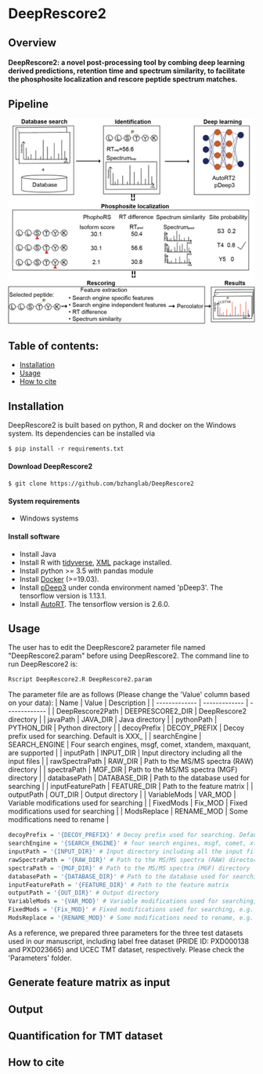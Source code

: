 # DeepRescore2

## Overview

#### DeepRescore2: a novel post-processing tool by combing deep learning derived predictions, retention time and spectrum similarity, to facilitate the phosphosite localization and rescore peptide spectrum matches. 


## Pipeline

![DeepRescore2 pipeline](Images/Figure1.png)

## Table of contents:

- [Installation](#Installation)
- [Usage](#Usage)
- [How to cite](#How-to-cite)

## Installation
DeepRescore2 is built based on python, R and docker on the Windows system. Its dependencies can be installed via
```shell
$ pip install -r requirements.txt
```

#### Download DeepRescore2

```shell
$ git clone https://github.com/bzhanglab/DeepRescore2
```

#### System requirements

* Windows systems

#### Install software

* Install Java
* Install R with [tidyverse](https://www.tidyverse.org/packages/), [XML](https://cran.r-project.org/web/packages/XML/index.html) package installed.
* Install python >= 3.5 with pandas module
* Install [Docker](https://docs.docker.com/install/) (>=19.03).
* Install [pDeep3](https://github.com/pFindStudio/pDeep3) under conda environment named 'pDeep3'. The tensorflow version is 1.13.1.
* Install [AutoRT](https://github.com/bzhanglab/AutoRT). The tensorflow version is 2.6.0.


## Usage

The user has to edit the DeepRescore2 parameter file named "DeepRescore2.param" before using DeepRescore2. The command line to run DeepRescore2 is:

```R
Rscript DeepRescore2.R DeepRescore2.param
```

The parameter file are as follows (Please change the 'Value' column based on your data):
| Name  | Value | Description |
| -------------  | ------------- | ------------- |
| DeepRescore2Path  | DEEPRESCORE2_DIR  | DeepRescore2 directory |
| javaPath  | JAVA_DIR  | Java directory |
| pythonPath  | PYTHON_DIR  | Python directory |
| decoyPrefix  | DECOY_PREFIX  | Decoy prefix used for searching. Default is XXX_ |
| searchEngine  | SEARCH_ENGINE  | Four search engines, msgf, comet, xtandem, maxquant, are supported |
| inputPath  | INPUT_DIR  | Input directory including all the input files |
| rawSpectraPath  | RAW_DIR  | Path to the MS/MS spectra (RAW) directory |
| spectraPath  | MGF_DIR  | Path to the MS/MS spectra (MGF) directory |
| databasePath  | DATABASE_DIR  | Path to the database used for searching |
| inputFeaturePath  | FEATURE_DIR  | Path to the feature matrix |
| outputPath  | OUT_DIR  | Output directory |
| VariableMods  | VAR_MOD  | Variable modifications used for searching |
| FixedMods  | Fix_MOD  | Fixed modifications used for searching |
| ModsReplace  | RENAME_MOD  | Some modifications need to rename |


```R
decoyPrefix = '{DECOY_PREFIX}' # Decoy prefix used for searching. Default is XXX_
searchEngine = '{SEARCH_ENGINE}' # four search engines, msgf, comet, xtandem, maxquant, are supported
inputPath = '{INPUT_DIR}' # Input directory including all the input files: MS/MS spectra (RAW and MGF), feature matrix, database
rawSpectraPath = '{RAW_DIR}' # Path to the MS/MS spectra (RAW) directory
spectraPath = '{MGF_DIR}' # Path to the MS/MS spectra (MGF) directory
databasePath = '{DATABASE_DIR}' # Path to the database used for searching
inputFeaturePath = '{FEATURE_DIR}' # Path to the feature matrix
outputPath = '{OUT_DIR}' # Output directory
VariableMods = '{VAR_MOD}' # Variable modifications used for searching, e.g. '1,Oxidation,M,15.994919,1;2,Phospho,S,79.966331,2;3,Phospho,T,79.966331,2;4,Phospho,Y,79.966331,2'
FixedMods = '{Fix_MOD}' # Fixed modifications used for searching, e.g. '5,Carbamidomethyl,C,57.021464,3'. If null, use 'null'
ModsReplace = '{RENAME_MOD}' # Some modifications need to rename, e.g. '\\[79.966331\\],Phospho'. If null, use 'null'
```
As a reference, we prepared three parameters for the three test datasets used in our manuscript, including label free dataset (PRIDE ID: PXD000138 and PXD023665) and UCEC TMT dataset, respectively. Please check the 'Parameters' folder.

## Generate feature matrix as input

## Output

## Quantification for TMT dataset

## How to cite

